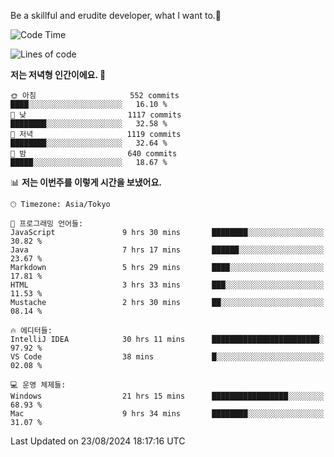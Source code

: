 Be a skillful and erudite developer, what I want to.👶

<!--START_SECTION:waka-->
![Code Time](http://img.shields.io/badge/Code%20Time-1%2C198%20hrs%202%20mins-blue)

![Lines of code](https://img.shields.io/badge/%EC%A0%80%EB%8A%94%20%EC%97%AC%ED%83%9C%EA%B9%8C%EC%A7%80%20-2.7%20million%20%EC%A4%84%EC%9D%98%20%EC%BD%94%EB%93%9C%EB%A5%BC%20%EC%9E%91%EC%84%B1%ED%96%88%EC%96%B4%EC%9A%94.-blue)

**저는 저녁형 인간이에요. 🦉** 

```text
🌞 아침                     552 commits         ████░░░░░░░░░░░░░░░░░░░░░   16.10 % 
🌆 낮　                     1117 commits        ████████░░░░░░░░░░░░░░░░░   32.58 % 
🌃 저녁                     1119 commits        ████████░░░░░░░░░░░░░░░░░   32.64 % 
🌙 밤　                     640 commits         █████░░░░░░░░░░░░░░░░░░░░   18.67 % 
```


📊 **저는 이번주를 이렇게 시간을 보냈어요.** 

```text
🕑︎ Timezone: Asia/Tokyo

💬 프로그래밍 언어들: 
JavaScript               9 hrs 30 mins       ████████░░░░░░░░░░░░░░░░░   30.82 % 
Java                     7 hrs 17 mins       ██████░░░░░░░░░░░░░░░░░░░   23.67 % 
Markdown                 5 hrs 29 mins       ████░░░░░░░░░░░░░░░░░░░░░   17.81 % 
HTML                     3 hrs 33 mins       ███░░░░░░░░░░░░░░░░░░░░░░   11.53 % 
Mustache                 2 hrs 30 mins       ██░░░░░░░░░░░░░░░░░░░░░░░   08.14 % 

🔥 에디터들: 
IntelliJ IDEA            30 hrs 11 mins      ████████████████████████░   97.92 % 
VS Code                  38 mins             █░░░░░░░░░░░░░░░░░░░░░░░░   02.08 % 

💻 운영 체제들: 
Windows                  21 hrs 15 mins      █████████████████░░░░░░░░   68.93 % 
Mac                      9 hrs 34 mins       ████████░░░░░░░░░░░░░░░░░   31.07 % 
```


 Last Updated on 23/08/2024 18:17:16 UTC
<!--END_SECTION:waka-->
